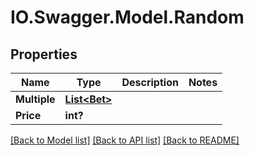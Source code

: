 # IO.Swagger.Model.Random
## Properties

Name | Type | Description | Notes
------------ | ------------- | ------------- | -------------
**Multiple** | [**List&lt;Bet&gt;**](Bet.md) |  | 
**Price** | **int?** |  | 

[[Back to Model list]](../README.md#documentation-for-models) [[Back to API list]](../README.md#documentation-for-api-endpoints) [[Back to README]](../README.md)

